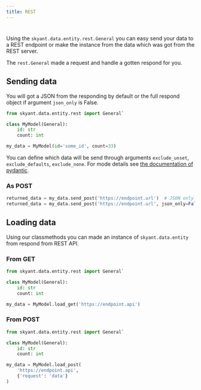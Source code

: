 ```yaml
---
title: REST
---
```


#

Using the `skyant.data.entity.rest.General` you can easy send your data to a REST endpoint or make
the instance from the data which was got from the REST server.

The `rest.General` made a request and handle a gotten respond for you.

## Sending data

You will got a JSON from
the responding by default or the full respond object if argument `json_only` is False.

```py linenums='1' title='making object'
from skyant.data.entity.rest import General`

class MyModel(General):
    id: str
    count: int

my_data = MyModel(id='some_id', count=33)
```

You can define which data will be send through arguments `exclude_unset`, `exclude_defaults`, `exclude_none`. For mode details see [the documentation of pydantic](https://pydantic-docs.helpmanual.io/usage/exporting_models/#modeldict).

### As POST

```py linenums='1' title='send data as POST request'
returned_data = my_data.send_post('https://endpoint.url')  # JSON only from responding
returned_data = my_data.send_post('https://endpoint.url', json_only=False)  # full responding
```

## Loading data

Using our classmethods you can made an instance of `skyant.data.entity` from respond from REST API.

### From GET


```py linenums='1' title='making object'
from skyant.data.entity.rest import General`

class MyModel(General):
    id: str
    count: int

my_data = MyModel.load_get('https://endpoint.api')
```


### From POST


```py linenums='1' title='making object'
from skyant.data.entity.rest import General`

class MyModel(General):
    id: str
    count: int

my_data = MyModel.load_post(
    'https://endpoint.api',
    {'request': 'data'}
)
```
